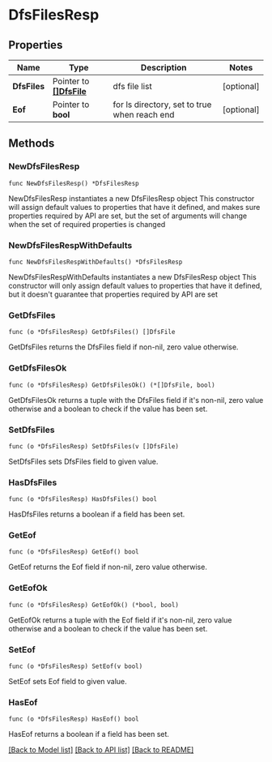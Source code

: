 # DfsFilesResp

## Properties

Name | Type | Description | Notes
------------ | ------------- | ------------- | -------------
**DfsFiles** | Pointer to [**[]DfsFile**](DfsFile.md) | dfs file list | [optional] 
**Eof** | Pointer to **bool** | for ls directory, set to true when reach end | [optional] 

## Methods

### NewDfsFilesResp

`func NewDfsFilesResp() *DfsFilesResp`

NewDfsFilesResp instantiates a new DfsFilesResp object
This constructor will assign default values to properties that have it defined,
and makes sure properties required by API are set, but the set of arguments
will change when the set of required properties is changed

### NewDfsFilesRespWithDefaults

`func NewDfsFilesRespWithDefaults() *DfsFilesResp`

NewDfsFilesRespWithDefaults instantiates a new DfsFilesResp object
This constructor will only assign default values to properties that have it defined,
but it doesn't guarantee that properties required by API are set

### GetDfsFiles

`func (o *DfsFilesResp) GetDfsFiles() []DfsFile`

GetDfsFiles returns the DfsFiles field if non-nil, zero value otherwise.

### GetDfsFilesOk

`func (o *DfsFilesResp) GetDfsFilesOk() (*[]DfsFile, bool)`

GetDfsFilesOk returns a tuple with the DfsFiles field if it's non-nil, zero value otherwise
and a boolean to check if the value has been set.

### SetDfsFiles

`func (o *DfsFilesResp) SetDfsFiles(v []DfsFile)`

SetDfsFiles sets DfsFiles field to given value.

### HasDfsFiles

`func (o *DfsFilesResp) HasDfsFiles() bool`

HasDfsFiles returns a boolean if a field has been set.

### GetEof

`func (o *DfsFilesResp) GetEof() bool`

GetEof returns the Eof field if non-nil, zero value otherwise.

### GetEofOk

`func (o *DfsFilesResp) GetEofOk() (*bool, bool)`

GetEofOk returns a tuple with the Eof field if it's non-nil, zero value otherwise
and a boolean to check if the value has been set.

### SetEof

`func (o *DfsFilesResp) SetEof(v bool)`

SetEof sets Eof field to given value.

### HasEof

`func (o *DfsFilesResp) HasEof() bool`

HasEof returns a boolean if a field has been set.


[[Back to Model list]](../README.md#documentation-for-models) [[Back to API list]](../README.md#documentation-for-api-endpoints) [[Back to README]](../README.md)


